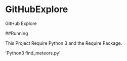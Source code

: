 # GitHubExplore
GitHub Explore


##Running

This Project Require Python 3 and the Require Package.

'Python3 find_meteors.py'
